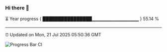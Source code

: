 ### Hi there 👋

⏳ Year progress { ████████████████▁▁▁▁▁▁▁▁▁▁▁▁▁▁ } 55.14 %

---

⏰ Updated on Mon, 21 Jul 2025 05:50:36 GMT

![Progress Bar CI](https://github.com/IshwaranRudhara/GIT-ACTION/workflows/Progress%20Bar%20CI/badge.svg)
